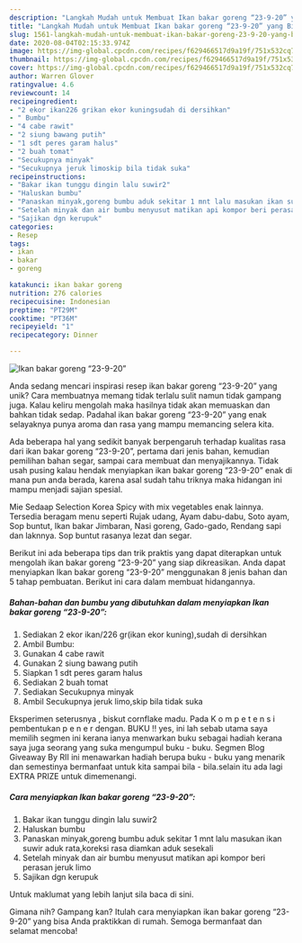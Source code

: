 ```yaml
---
description: "Langkah Mudah untuk Membuat Ikan bakar goreng “23-9-20” yang Bikin Ngiler"
title: "Langkah Mudah untuk Membuat Ikan bakar goreng “23-9-20” yang Bikin Ngiler"
slug: 1561-langkah-mudah-untuk-membuat-ikan-bakar-goreng-23-9-20-yang-bikin-ngiler
date: 2020-08-04T02:15:33.974Z
image: https://img-global.cpcdn.com/recipes/f629466517d9a19f/751x532cq70/ikan-bakar-goreng-23-9-20-foto-resep-utama.jpg
thumbnail: https://img-global.cpcdn.com/recipes/f629466517d9a19f/751x532cq70/ikan-bakar-goreng-23-9-20-foto-resep-utama.jpg
cover: https://img-global.cpcdn.com/recipes/f629466517d9a19f/751x532cq70/ikan-bakar-goreng-23-9-20-foto-resep-utama.jpg
author: Warren Glover
ratingvalue: 4.6
reviewcount: 14
recipeingredient:
- "2 ekor ikan226 grikan ekor kuningsudah di dersihkan"
- " Bumbu"
- "4 cabe rawit"
- "2 siung bawang putih"
- "1 sdt peres garam halus"
- "2 buah tomat"
- "Secukupnya minyak"
- "Secukupnya jeruk limoskip bila tidak suka"
recipeinstructions:
- "Bakar ikan tunggu dingin lalu suwir2"
- "Haluskan bumbu"
- "Panaskan minyak,goreng bumbu aduk sekitar 1 mnt lalu masukan ikan suwir aduk rata,koreksi rasa diamkan aduk sesekali"
- "Setelah minyak dan air bumbu menyusut matikan api kompor beri perasan jeruk limo"
- "Sajikan dgn kerupuk"
categories:
- Resep
tags:
- ikan
- bakar
- goreng

katakunci: ikan bakar goreng 
nutrition: 276 calories
recipecuisine: Indonesian
preptime: "PT29M"
cooktime: "PT36M"
recipeyield: "1"
recipecategory: Dinner

---
```



![Ikan bakar goreng “23-9-20”](https://img-global.cpcdn.com/recipes/f629466517d9a19f/751x532cq70/ikan-bakar-goreng-23-9-20-foto-resep-utama.jpg)

Anda sedang mencari inspirasi resep ikan bakar goreng “23-9-20” yang unik? Cara membuatnya memang tidak terlalu sulit namun tidak gampang juga. Kalau keliru mengolah maka hasilnya tidak akan memuaskan dan bahkan tidak sedap. Padahal ikan bakar goreng “23-9-20” yang enak selayaknya punya aroma dan rasa yang mampu memancing selera kita.

Ada beberapa hal yang sedikit banyak berpengaruh terhadap kualitas rasa dari ikan bakar goreng “23-9-20”, pertama dari jenis bahan, kemudian pemilihan bahan segar, sampai cara membuat dan menyajikannya. Tidak usah pusing kalau hendak menyiapkan ikan bakar goreng “23-9-20” enak di mana pun anda berada, karena asal sudah tahu triknya maka hidangan ini mampu menjadi sajian spesial.

Mie Sedaap Selection Korea Spicy with mix vegetables enak lainnya. Tersedia beragam menu seperti Rujak udang, Ayam dabu-dabu, Soto ayam, Sop buntut, Ikan bakar Jimbaran, Nasi goreng, Gado-gado, Rendang sapi dan laknnya. Sop buntut rasanya lezat dan segar.


Berikut ini ada beberapa tips dan trik praktis yang dapat diterapkan untuk mengolah ikan bakar goreng “23-9-20” yang siap dikreasikan. Anda dapat menyiapkan Ikan bakar goreng “23-9-20” menggunakan 8 jenis bahan dan 5 tahap pembuatan. Berikut ini cara dalam membuat hidangannya.

<!--inarticleads1-->

##### Bahan-bahan dan bumbu yang dibutuhkan dalam menyiapkan Ikan bakar goreng “23-9-20”:

1. Sediakan 2 ekor ikan/226 gr(ikan ekor kuning),sudah di dersihkan
1. Ambil  Bumbu:
1. Gunakan 4 cabe rawit
1. Gunakan 2 siung bawang putih
1. Siapkan 1 sdt peres garam halus
1. Sediakan 2 buah tomat
1. Sediakan Secukupnya minyak
1. Ambil Secukupnya jeruk limo,skip bila tidak suka


Eksperimen seterusnya , biskut cornflake madu. Pada K o m p e t e n s i pembentukan p e n e r dengan. BUKU !! yes, ini lah sebab utama saya memilih segmen ini kerana ianya menwarkan buku sebagai hadiah kerana saya juga seorang yang suka mengumpul buku - buku. Segmen Blog Giveaway By RII ini menawarkan hadiah berupa buku - buku yang menarik dan semestinya bermanfaat untuk kita sampai bila - bila.selain itu ada lagi EXTRA PRIZE untuk dimemenangi. 

<!--inarticleads2-->

##### Cara menyiapkan Ikan bakar goreng “23-9-20”:

1. Bakar ikan tunggu dingin lalu suwir2
1. Haluskan bumbu
1. Panaskan minyak,goreng bumbu aduk sekitar 1 mnt lalu masukan ikan suwir aduk rata,koreksi rasa diamkan aduk sesekali
1. Setelah minyak dan air bumbu menyusut matikan api kompor beri perasan jeruk limo
1. Sajikan dgn kerupuk


Untuk maklumat yang lebih lanjut sila baca di sini. 

Gimana nih? Gampang kan? Itulah cara menyiapkan ikan bakar goreng “23-9-20” yang bisa Anda praktikkan di rumah. Semoga bermanfaat dan selamat mencoba!
